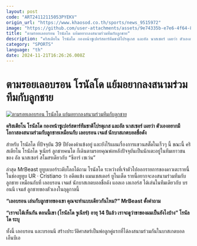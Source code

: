 ```yaml
---
layout: post
code: "ART24112115053PYEKV"
origin_url: "https://www.khaosod.co.th/sports/news_9515972"
image: "https://github.com/user-attachments/assets/9e74335b-e7e6-4f64-80d9-a3ffa6ec2da3"
title: "ตามรอยเลอบรอน โรนัลโด แย้มอยากลงสนามร่วมทีมกับลูกชาย"
description: "คริสเตียโน โรนัลโด กองหน้าซูเปอร์สตาร์ทีมชาติโปรตุเกส และอัล นาสเซอร์ เผยว่า ตัวเองอยากมีโอกาสลงสนามร่วมกับลูกชายเหมือนกับ เลอบรอน เจมส์ นักบาสเกตบอลชื่อดัง"
category: "SPORTS"
language: "th"
date: 2024-11-21T16:26:26.008Z
---
```


# ตามรอยเลอบรอน โรนัลโด แย้มอยากลงสนามร่วมทีมกับลูกชาย

[![ตามรอยเลอบรอน โรนัลโด แย้มอยากลงสนามร่วมทีมกับลูกชาย](https://www.khaosod.co.th/wpapp/uploads/2024/11/ronaldo-son-0006.jpg "ตามรอยเลอบรอน โรนัลโด แย้มอยากลงสนามร่วมทีมกับลูกชาย")](https://www.khaosod.co.th/wpapp/uploads/2024/11/ronaldo-son-0006.jpg)

**คริสเตียโน โรนัลโด กองหน้าซูเปอร์สตาร์ทีมชาติโปรตุเกส และอัล นาสเซอร์ เผยว่า ตัวเองอยากมีโอกาสลงสนามร่วมกับลูกชายเหมือนกับ เลอบรอน เจมส์ นักบาสเกตบอลชื่อดัง**

สำหรับ โรนัลโด ที่ปัจจุบัน 39 ปียังคงค้าแข้งอยู่ และยังไร้แผนเรื่องการแขวนสตั๊ดในเร็วๆ นี้ ขณะนี้ คริสเตียโน โรนัลโด จูเนียร์ ลูกชายคนโต ก็เดินตามรอยคุณพ่อหลังปัจจุบันเป็นนักเตะอยู่ในทีมเยาวชนของ อัล นาสเซอร์ สโมสรเดียวกับ “ซีอาร์ เซเว่น”

ล่าสุด MrBeast ยูทูบเบอร์ระดับโลกได้ถาม โรนัลโด ระหว่างที่เจ้าตัวไปออกรายการของดาวเตะรายนี้ในช่องยูทูบ UR · Cristiano ว่า อดีตแข้ง แมนเชสเตอร์ ยูไนเต็ด รายนี้อยากจะลงสนามร่วมทีมกับลูกชาย เหมือนกับที่ เลอบรอน เจมส์ นักบาสเกตบอลชื่อดัง แอลเอ เลเกอร์ส ได้เล่นในทีมเดียวกับ บรอนนี เจมส์ ลูกชายของตัวเองในฤดูกาลนี้

**“เลอบรอน เล่นกับลูกชายของเขา คุณจะทำแบบเดียวกันไหม?” MrBeast ตั้งคำถาม**

**“เราจะได้เห็นกัน ตอนนี้เขา (โรนัลโด จูเนียร์) อายุ 14 ปีแล้ว เราจะดูว่าขาของผมเป็นยังไงบ้าง” โรนัลโด ระบุ**

ทั้งนี้ เลอบรอน และบรอนนี สร้างประวัติศาสตร์เป็นพ่อลูกคู่แรกที่ได้ลงสนามร่วมกันในบาสเกตบอลเอ็นบีเอ